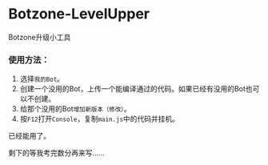 # Botzone-LevelUpper
 Botzone升级小工具

### 使用方法：

1. 选择`我的Bot`。
2. 创建一个没用的Bot，上传一个能编译通过的代码。如果已经有没用的Bot也可以不创建。
3. 给那个没用的Bot`增加新版本（修改）`。
4. 按`F12`打开`Console`，复制`main.js`中的代码并挂机。



已经能用了。

剩下的等我考完数分再来写……